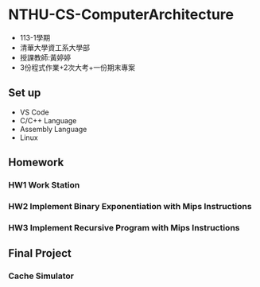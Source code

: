 # NTHU-CS-ComputerArchitecture
* 113-1學期
* 清華大學資工系大學部
* 授課教師:黃婷婷
* 3份程式作業+2次大考+一份期末專案
## Set up 
* VS Code
* C/C++ Language
* Assembly Language
* Linux
## Homework
### HW1 Work Station
### HW2 Implement Binary Exponentiation with Mips Instructions
### HW3 Implement Recursive Program with Mips Instructions 
## Final Project
### Cache Simulator
